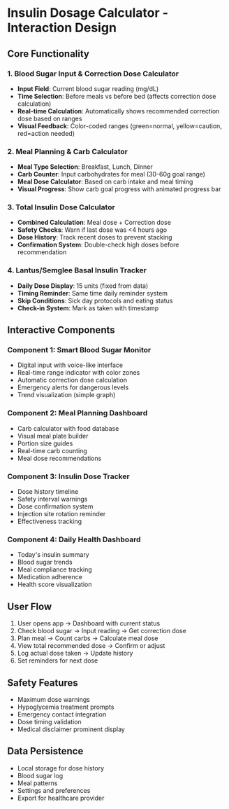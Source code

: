 # Insulin Dosage Calculator - Interaction Design

## Core Functionality

### 1. Blood Sugar Input & Correction Dose Calculator
- **Input Field**: Current blood sugar reading (mg/dL)
- **Time Selection**: Before meals vs before bed (affects correction dose calculation)
- **Real-time Calculation**: Automatically shows recommended correction dose based on ranges
- **Visual Feedback**: Color-coded ranges (green=normal, yellow=caution, red=action needed)

### 2. Meal Planning & Carb Calculator
- **Meal Type Selection**: Breakfast, Lunch, Dinner
- **Carb Counter**: Input carbohydrates for meal (30-60g goal range)
- **Meal Dose Calculator**: Based on carb intake and meal timing
- **Visual Progress**: Show carb goal progress with animated progress bar

### 3. Total Insulin Dose Calculator
- **Combined Calculation**: Meal dose + Correction dose
- **Safety Checks**: Warn if last dose was <4 hours ago
- **Dose History**: Track recent doses to prevent stacking
- **Confirmation System**: Double-check high doses before recommendation

### 4. Lantus/Semglee Basal Insulin Tracker
- **Daily Dose Display**: 15 units (fixed from data)
- **Timing Reminder**: Same time daily reminder system
- **Skip Conditions**: Sick day protocols and eating status
- **Check-in System**: Mark as taken with timestamp

## Interactive Components

### Component 1: Smart Blood Sugar Monitor
- Digital input with voice-like interface
- Real-time range indicator with color zones
- Automatic correction dose calculation
- Emergency alerts for dangerous levels
- Trend visualization (simple graph)

### Component 2: Meal Planning Dashboard
- Carb calculator with food database
- Visual meal plate builder
- Portion size guides
- Real-time carb counting
- Meal dose recommendations

### Component 3: Insulin Dose Tracker
- Dose history timeline
- Safety interval warnings
- Dose confirmation system
- Injection site rotation reminder
- Effectiveness tracking

### Component 4: Daily Health Dashboard
- Today's insulin summary
- Blood sugar trends
- Meal compliance tracking
- Medication adherence
- Health score visualization

## User Flow
1. User opens app → Dashboard with current status
2. Check blood sugar → Input reading → Get correction dose
3. Plan meal → Count carbs → Calculate meal dose
4. View total recommended dose → Confirm or adjust
5. Log actual dose taken → Update history
6. Set reminders for next dose

## Safety Features
- Maximum dose warnings
- Hypoglycemia treatment prompts
- Emergency contact integration
- Dose timing validation
- Medical disclaimer prominent display

## Data Persistence
- Local storage for dose history
- Blood sugar log
- Meal patterns
- Settings and preferences
- Export for healthcare provider